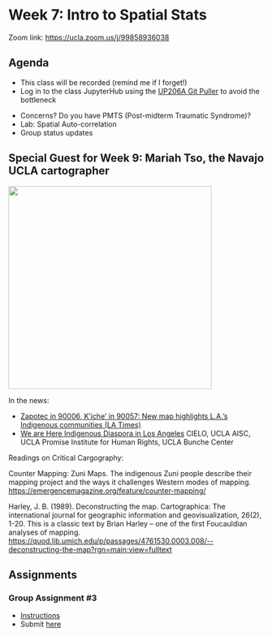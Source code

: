 # Week 7: Intro to Spatial Stats

Zoom link: https://ucla.zoom.us/j/99858936038

## Agenda
*   This class will be recorded (remind me if I forget!)
*   Log in to the class JupyterHub using the [UP206A Git Puller](https://jupyter.idre.ucla.edu/hub/user-redirect/git-pull?repo=https%3A%2F%2Fgithub.com%2Fyohman%2F22W-UP206A&urlpath=lab%2Ftree%2F22W-UP206A%2F&branch=master) to avoid the bottleneck
- Concerns? Do you have PMTS (Post-midterm Traumatic Syndrome)?
- Lab: Spatial Auto-correlation
- Group status updates

## Special Guest for Week 9: Mariah Tso, the Navajo UCLA cartographer
<img src="https://milliondollarhoods.pre.ss.ucla.edu/wp-content/uploads/sites/96/2019/10/Mtso_photo-845x684.jpg" width=400>

In the news:
- [Zapotec in 90006, K’iche’ in 90057: New map highlights L.A.’s Indigenous communities (LA Times)](https://www.latimes.com/california/story/2021-07-07/la-me-indigenous-map-los-angeles)
- [We are Here Indigenous Diaspora in Los Angeles](https://storymaps.arcgis.com/stories/618560a29f2a402faa2f5dd9ded0cc65) 
CIELO, UCLA AISC, UCLA Promise Institute for Human Rights, UCLA Bunche Center

Readings on Critical Cargography:

Counter Mapping: Zuni Maps. The indigenous Zuni people describe their mapping project and the ways it challenges Western modes of mapping.
https://emergencemagazine.org/feature/counter-mapping/  

Harley, J. B. (1989). Deconstructing the map. Cartographica: The international journal for geographic information and geovisualization, 26(2), 1-20. This is a classic text by Brian Harley – one of the first Foucauldian analyses of mapping.
https://quod.lib.umich.edu/p/passages/4761530.0003.008/--deconstructing-the-map?rgn=main;view=fulltext

## Assignments

### Group Assignment #3

- [Instructions](../../Group%20Assignments/GroupAssignment3.md)
- Submit [here](https://github.com/yohman/22W-UP206A/discussions/17)
